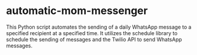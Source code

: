 # automatic-mom-messenger
This Python script automates the sending of a daily WhatsApp message to a specified recipient at a specified time. It utilizes the schedule library to schedule the sending of messages and the Twilio API to send WhatsApp messages.
